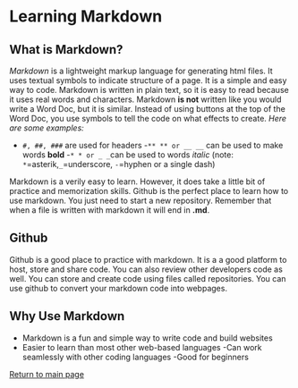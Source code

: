 # Learning Markdown

## What is Markdown?
*Markdown* is a lightweight markup language for generating html files. It uses textual symbols to indicate structure of a page. It is a simple and easy way to code. Markdown is written in plain text, so it is easy to read because it uses real words and characters. Markdown **is not** written like you would write a Word Doc, but it is similar. Instead of using buttons at the top of the Word Doc, you use symbols to tell the code on what effects to create.
*Here are some examples:*
- `#, ##, ###` are used for headers
-`** ** or __ __` can be used to make words **bold**
-`* * or _ _`can be used to words *italic*
(note: `*`=asterik,`_`=underscore, `-`=hyphen or a single dash)

Markdown is a verily easy to learn. However, it does take a little bit of practice and memorization skills. Github is the perfect place to learn how to use markdown. You just need to start a new repository. Remember that when a file is written with markdown it will end in **.md**.

## Github 
Github is a good place to practice with markdown. It is a a good platform to host, store and share code. You can also review other developers code as well. You can store and create code using files called repositories. You can use github to convert your markdown code into webpages. 

## Why Use Markdown
- Markdown is a fun and simple way to write code and build websites
- Easier to learn than most other web-based languages
-Can work seamlessly with other coding languages
-Good for beginners


[Return to main page](/README.md)
